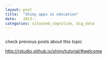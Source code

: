 ```yaml
---
layout: post
title:  "Shiny apps in education"
date:   2013--
categories: situated_cognition, big_data
---
```


![]()

check previous posts about this topic

http://rstudio.github.io/shiny/tutorial/#welcome
